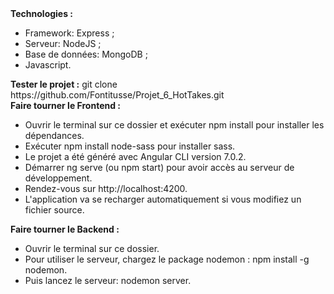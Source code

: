 
<div><strong>Technologies : </strong></div>
<ul>
  <li>Framework: Express ;</li>
  <li>Serveur: NodeJS ;</li>
  <li>Base de données: MongoDB ;</li>
  <li>Javascript.</li>
</ul>

<div><strong>Tester le projet :</strong> git clone https://github.com/Fontitusse/Projet_6_HotTakes.git</div>

<div><strong>Faire tourner le Frontend :</strong></div> 
<ul>
  <li>Ouvrir le terminal sur ce dossier et exécuter npm install pour installer les dépendances.</li>
  <li>Exécuter npm install node-sass pour installer sass.</li>
  <li>Le projet a été généré avec Angular CLI version 7.0.2.</li>
  <li>Démarrer ng serve (ou npm start) pour avoir accès au serveur de développement.</li>
  <li>Rendez-vous sur http://localhost:4200.</li>
  <li>L'application va se recharger automatiquement si vous modifiez un fichier source.</li>
</ul>

<div><strong>Faire tourner le Backend :</strong></div>
<ul>
  <li>Ouvrir le terminal sur ce dossier.</li>
  <li>Pour utiliser le serveur, chargez le package nodemon : npm install -g nodemon.</li>
  <li>Puis lancez le serveur: nodemon server.</li>
</ul>


